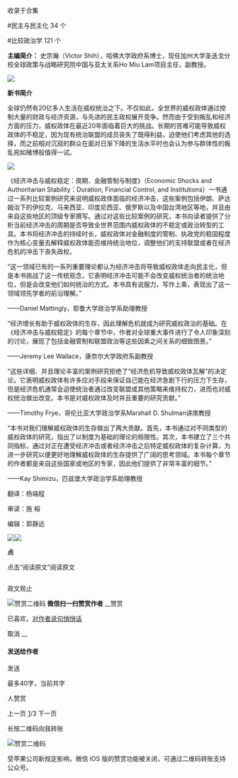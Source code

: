 

收录于合集

#民主与民主化 34 个

#比较政治学 121 个

**主编简介：** 史宗瀚（Victor Shih），哈佛大学政府系博士，现任加州大学圣迭戈分校全球政策与战略研究院中国与亚太关系Ho Miu
Lam项目主任，副教授。

  

![](/images/379/2.png)

  

  

 **新书简介**

  

全球仍然有20亿多人生活在威权统治之下。不仅如此，全世界的威权政体通过控制大量的财政与经济资源，与先进的民主政权展开竞争。然而由于受到叛乱和经济方面的压力，威权政体在最近20年面临着巨大的挑战。长期的苦难可能导致威权政体的不稳定，因为现有统治联盟的成员丧失了既得利益，迫使他们考虑其他的选择，而之前相对沉寂的群众在面对日渐下降的生活水平时也会认为参与群体性的叛乱宛如赌博般值得一试。

  

![](/images/379/3.png)

  

《经济冲击与威权稳定：周期、金融管制与制度》（Economic Shocks and Authoritarian Stability：Duration,
Financial Control, and
Institutions）一书通过一系列比较案例研究来说明威权政体面临的经济冲击，这些案例包括伊朗、萨达姆治下的伊拉克、马来西亚、印度尼西亚、俄罗斯以及中国台湾地区等地，并且由来自这些地区的顶级专家撰写。通过对这些比较案例的研究，本书向读者提供了分析当前经济冲击的周期是否导致全世界范围内威权政体的不稳定或政治转型的工具。本书将经济冲击的持续时长，威权政体对金融制度的管制、执政党的稳固程度作为核心变量去解释威权政体能否维持统治地位，调整他们的支持联盟或者在经济危机的冲击下丧失政权。

  

“这一领域已有的一系列重要理论都认为经济冲击将导致威权政体走向民主化，但是本书挑战了这一传统观念，它表明经济冲击可能不会改变威权统治者的统治地位，但是会改变他们如何统治的方式。本书具有说服力，写作上乘，表现出了这一领域领先学者的前沿理解。”

——Daniel Mattingly，耶鲁大学政治学系助理教授

  

“经济增长有助于威权政体的生存，因此理解危机就成为研究威权政治的基础。在《经济冲击与威权稳定》的每个章节中，作者对全球重大事件进行了令人印象深刻的讨论，展现了包括金融管制和联盟政治等这些因素之间关系的细致图景。”

——Jeremy Lee Wallace，康奈尔大学政府系副教授

  

“这些详细、并且理论丰富的案例研究拒绝了“经济危机导致威权政体瓦解”的决定论。它表明威权政体有许多应对手段来保证自己能在经济急剧下行的压力下生存，但是经济危机通常会迫使统治者通过改变联盟或其他策略来维持权力，进而也对威权统治做出改变。本书是对威权政体及时并且重要的研究贡献。”

——Timothy Frye，哥伦比亚大学政治学系Marshall D. Shulman讲席教授

  

“本书对我们理解威权政体的生存做出了两大贡献。首先，本书通过对不同类型的威权政体的研究，指出了以制度为基础的理论的局限性。其次，本书建立了三个共同指标，通过对正在遭受经济冲击或者经济冲击之后特定威权政体的复杂计算，为进一步研究以便更好地理解威权政体的生存提供了广阔的思考领域。本书每个章节的作者都是来自这些国家或地区的专家，因此他们提供了非常丰富的细节。”

——Kay Shimizu，匹兹堡大学政治学系助理教授

  

翻译：杨端程

审读：施 榕

编辑：郭静远

![](/images/379/4.jpeg)![](/images/379/5.jpeg)

 **点**  

点击“阅读原文”阅读原文

![]()

政文观止

![赞赏二维码]() **微信扫一扫赞赏作者** __赞赏

已喜欢，[对作者说句悄悄话](javascript:;)

取消 __

#### 发送给作者

发送

最多40字，当前共字

[](javascript:;) 人赞赏

上一页 [1](javascript:;)/3 下一页

长按二维码向我转账

![赞赏二维码]()

受苹果公司新规定影响，微信 iOS 版的赞赏功能被关闭，可通过二维码转账支持公众号。

